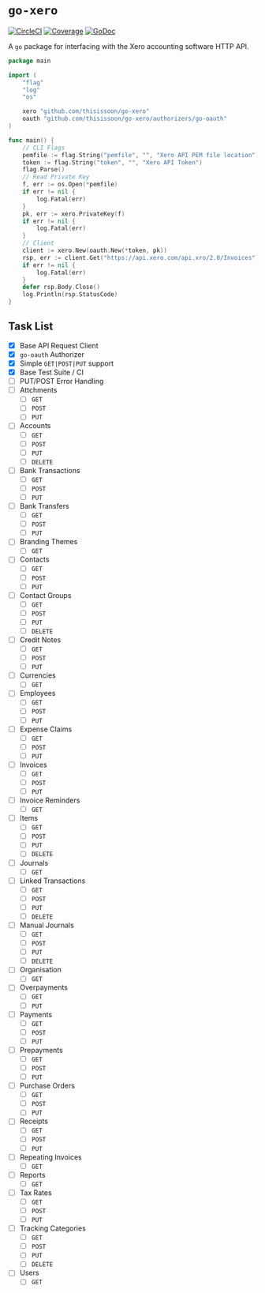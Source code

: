 # `go-xero`

[![CircleCI](https://img.shields.io/circleci/project/github/thisissoon/go-xero.svg)](https://circleci.com/gh/thisissoon/go-xero)
[![Coverage](https://img.shields.io/codecov/c/github/thisissoon/go-xero.svg)](https://codecov.io/gh/thisissoon/go-xero)
[![GoDoc](https://godoc.org/github.com/thisissoon/go-xero?status.svg)](https://godoc.org/github.com/thisissoon/go-xero)

A `go` package for interfacing with the Xero accounting software HTTP API.

``` go
package main

import (
    "flag"
    "log"
    "os"

    xero "github.com/thisissoon/go-xero"
    oauth "github.com/thisissoon/go-xero/authorizers/go-oauth"
)

func main() {
    // CLI Flags
    pemfile := flag.String("pemfile", "", "Xero API PEM file location")
    token := flag.String("token", "", "Xero API Token")
    flag.Parse()
    // Read Private Key
    f, err := os.Open(*pemfile)
    if err != nil {
        log.Fatal(err)
    }
    pk, err := xero.PrivateKey(f)
    if err != nil {
        log.Fatal(err)
    }
    // Client
    client := xero.New(oauth.New(*token, pk))
    rsp, err := client.Get("https://api.xero.com/api.xro/2.0/Invoices")
    if err != nil {
        log.Fatal(err)
    }
    defer rsp.Body.Close()
    log.Println(rsp.StatusCode)
}
```

## Task List

- [x] Base API Request Client
- [x] `go-oauth` Authorizer
- [x] Simple `GET|POST|PUT` support
- [x] Base Test Suite / CI
- [ ] PUT/POST Error Handling
- [ ] Attchments
  - [ ] `GET`
  - [ ] `POST`
  - [ ] `PUT`
- [ ] Accounts
  - [ ] `GET`
  - [ ] `POST`
  - [ ] `PUT`
  - [ ] `DELETE`
- [ ] Bank Transactions
  - [ ] `GET`
  - [ ] `POST`
  - [ ] `PUT`
- [ ] Bank Transfers
  - [ ] `GET`
  - [ ] `POST`
  - [ ] `PUT`
- [ ] Branding Themes
  - [ ] `GET`
- [ ] Contacts
  - [ ] `GET`
  - [ ] `POST`
  - [ ] `PUT`
- [ ] Contact Groups
  - [ ] `GET`
  - [ ] `POST`
  - [ ] `PUT`
  - [ ] `DELETE`
- [ ] Credit Notes
  - [ ] `GET`
  - [ ] `POST`
  - [ ] `PUT`
- [ ] Currencies
  - [ ] `GET`
- [ ] Employees
  - [ ] `GET`
  - [ ] `POST`
  - [ ] `PUT`
- [ ] Expense Claims
  - [ ] `GET`
  - [ ] `POST`
  - [ ] `PUT`
- [ ] Invoices
  - [ ] `GET`
  - [ ] `POST`
  - [ ] `PUT`
- [ ] Invoice Reminders
  - [ ] `GET`
- [ ] Items
  - [ ] `GET`
  - [ ] `POST`
  - [ ] `PUT`
  - [ ] `DELETE`
- [ ] Journals
  - [ ] `GET`
- [ ] Linked Transactions
  - [ ] `GET`
  - [ ] `POST`
  - [ ] `PUT`
  - [ ] `DELETE`
- [ ] Manual Journals
  - [ ] `GET`
  - [ ] `POST`
  - [ ] `PUT`
  - [ ] `DELETE`
- [ ] Organisation
  - [ ] `GET`
- [ ] Overpayments
  - [ ] `GET`
  - [ ] `PUT`
- [ ] Payments
  - [ ] `GET`
  - [ ] `POST`
  - [ ] `PUT`
- [ ] Prepayments
  - [ ] `GET`
  - [ ] `POST`
  - [ ] `PUT`
- [ ] Purchase Orders
  - [ ] `GET`
  - [ ] `POST`
  - [ ] `PUT`
- [ ] Receipts
  - [ ] `GET`
  - [ ] `POST`
  - [ ] `PUT`
- [ ] Repeating Invoices
  - [ ] `GET`
- [ ] Reports
  - [ ] `GET`
- [ ] Tax Rates
  - [ ] `GET`
  - [ ] `POST`
  - [ ] `PUT`
- [ ] Tracking Categories
  - [ ] `GET`
  - [ ] `POST`
  - [ ] `PUT`
  - [ ] `DELETE`
- [ ] Users
  - [ ] `GET`

